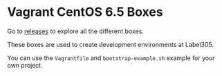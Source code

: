 Vagrant CentOS 6.5 Boxes
==============

Go to [releases](https://github.com/label305/centos-lemp-cakephp/releases) to explore all the different boxes.

These boxes are used to create development environments at Label305.

You can use the `Vagrantfile` and `bootstrap-example.sh` example for your own project.
